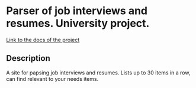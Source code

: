 Parser of job interviews and resumes. University project.
=========================================================
[Link to the docs of the project](https://docs.google.com/document/d/1LjoldR3sgszzKRGwcwbpIVAkgYftRKtfJq3Ges_Ix_4/edit)

Description
-----------
A site for papsing job interviews and resumes. Lists up to 30 items in a row, can find relevant to your needs items.
